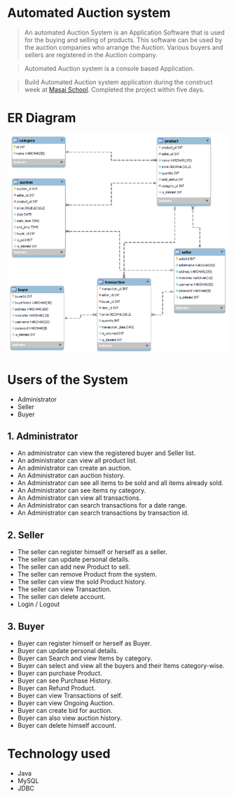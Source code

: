# Automated Auction system


> An automated Auction System is an Application Software that is used for the buying and
selling of products. This software can be used by the auction companies who arrange
the Auction. Various buyers and sellers are registered in the Auction company.

> Automated Auction system is a console based Application.

> Build Automated Auction system application during the construct week at [Masai School](https://masaischool.com/). Completed the project within five days.


# ER Diagram

<p style="text-align:center"><img src="SB101_mysql.png"></p>


# Users of the System

- Administrator
- Seller
- Buyer

## 1. Administrator

- An administrator can view the registered buyer and Seller list.
- An administrator can view all product list.
- An administrator can create an auction.
- An Administrator can auction history.
- An Administrator can see all items to be sold and all items already sold.
- An Administrator can see items ny category.
- An Administrator can view all transactions.
- An Administrator can search transactions for a date range.
- An Administrator can search transactions by transaction id.

## 2. Seller

- The seller can register himself or herself as a seller.
- The seller can update personal details.
- The seller can add new Product to sell.
- The seller can remove Product from the system.
- The seller can view the sold Product history.
- The seller can view Transaction.
- The seller can delete account.
- Login / Logout

## 3. Buyer

- Buyer can register himself or herself as Buyer.
- Buyer can update personal details.
- Buyer can Search and view Items by category.
- Buyer can select and view all the buyers and their Items category-wise.
- Buyer can purchase Product.
- Buyer can see Purchase History.
- Buyer can Refund Product.
- Buyer can view Transactions of self.
- Buyer can view Ongoing Auction.
- Buyer can create bid for auction.
- Buyer can also view auction history.
- Buyer can delete himself account.

# Technology used 

- Java 
- MySQL
- JDBC


